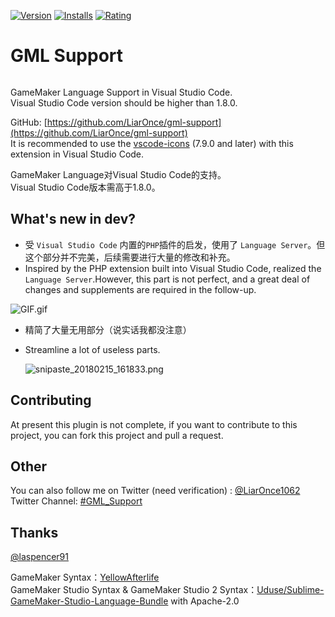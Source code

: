 [![Version](https://vsmarketplacebadge.apphb.com/version/liaronce.gml-support.svg)](https://marketplace.visualstudio.com/items?itemName=liaronce.gml-support)
[![Installs](https://vsmarketplacebadge.apphb.com/installs-short/liaronce.gml-support.svg)](https://marketplace.visualstudio.com/items?itemName=liaronce.gml-support)
[![Rating](https://vsmarketplacebadge.apphb.com/rating/liaronce.gml-support.svg)](https://marketplace.visualstudio.com/items?itemName=liaronce.gml-support)

# GML Support

<div align="center"><img src="https://gmlsupport.liaronce.win/assets/icon.png" alt="" /></div>

GameMaker Language Support in Visual Studio Code.  
Visual Studio Code version should be higher than 1.8.0.

GitHub: [https://github.com/LiarOnce/gml-support](https://github.com/LiarOnce/gml-support)  
It is recommended to use the [vscode-icons](https://github.com/vscode-icons/vscode-icons) (7.9.0 and later) with this extension in Visual Studio Code.  

GameMaker Language对Visual Studio Code的支持。      
Visual Studio Code版本需高于1.8.0。  

## What's new in dev?

- 受 `Visual Studio Code` 内置的`PHP`插件的启发，使用了 `Language Server`。但这个部分并不完美，后续需要进行大量的修改和补充。
- Inspired by the PHP extension built into Visual Studio Code, realized the `Language Server`.However, this part is not perfect, and a great deal of changes and supplements are required in the follow-up.

![GIF.gif](https://i.loli.net/2018/02/15/5a85403570406.gif)

- 精简了大量无用部分（说实话我都没注意）

- Streamline a lot of useless parts.

  ![snipaste_20180215_161833.png](https://i.loli.net/2018/02/15/5a854267bd247.png)

## Contributing

At present this plugin is not complete, if you want to contribute to this project, you can fork this project and pull a request.

## Other

You can also follow me on Twitter (need verification) : [@LiarOnce1062](https://twitter.com/LiarOnce1062)  
Twitter Channel: [#GML_Support](https://twitter.com/hashtag/GML_Support)

## Thanks

[@laspencer91](https://github.com/laspencer91)

GameMaker Syntax：[YellowAfterlife](https://yal.cc/notepad-syntax-highlighting-for-gamemaker-81/)  
GameMaker Studio Syntax & GameMaker Studio 2 Syntax：[Uduse/Sublime-GameMaker-Studio-Language-Bundle](https://github.com/Uduse/Sublime-GameMaker-Studio-Language-Bundle)  with Apache-2.0
